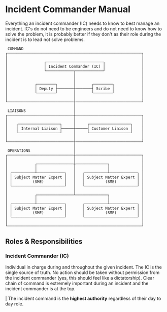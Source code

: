 # Incident Commander Manual

Everything an incident commander (IC) needs to know to best manage an incident. IC's do not need to be engineers and do not need to know how to solve the problem, it is probably better if they don't as their role during the incident is to lead not solve problems.

```
 COMMAND
┌───────────────────────────────────────────────────────────┐
│                                                           │
│                ┌─────────────────────────┐                │
│                │ Incident Commander (IC) │                │
│                └────────────┬────────────┘                │
│                             │                             │
│                             │                             │
│            ┌────────┐       │       ┌────────┐            │
│            │ Deputy ├───────┼───────┤ Scribe │            │
│            └────────┘       │       └────────┘            │
│                             │                             │
└─────────────────────────────┼─────────────────────────────┘
                              │
 LIAISONS                     │
┌─────────────────────────────┼─────────────────────────────┐
│                             │                             │
│    ┌──────────────────┐     │     ┌──────────────────┐    │
│    │ Internal Liaison ├─────┼─────┤ Customer Liaison │    │
│    └──────────────────┘     │     └──────────────────┘    │
│                             │                             │
└─────────────────────────────┼─────────────────────────────┘
                              │
 OPERATIONS                   │
┌─────────────────────────────┼─────────────────────────────┐
│                             │                             │
│            ┌────────────────┼──────────────┐              │
│            │                │              │              │
│ ┌──────────┴────────────┐   │   ┌──────────┴────────────┐ │
│ │ Subject Matter Expert │   │   │ Subject Matter Expert │ │
│ │         (SME)         │   │   │         (SME)         │ │
│ └───────────────────────┘   │   └───────────────────────┘ │
│                             │                             │
│            ┌────────────────┴──────────────┐              │
│            │                               │              │
│ ┌──────────┴────────────┐       ┌──────────┴────────────┐ │
│ │ Subject Matter Expert │       │ Subject Matter Expert │ │
│ │         (SME)         │       │         (SME)         │ │
│ └───────────────────────┘       └───────────────────────┘ │
│                                                           │
└───────────────────────────────────────────────────────────┘
```

## Roles & Responsibilities

### Incident Commander (IC)

Individual in charge during and throughout the given incident. The IC is the single source of truth. No action should be taken without permission from the incident commander (yes, this should feel like a dictatorship). Clear chain of command is extremely important during an incident and the incident commander is at the top.

| The incident command is the **highest authority** regardless of their day to day role.

